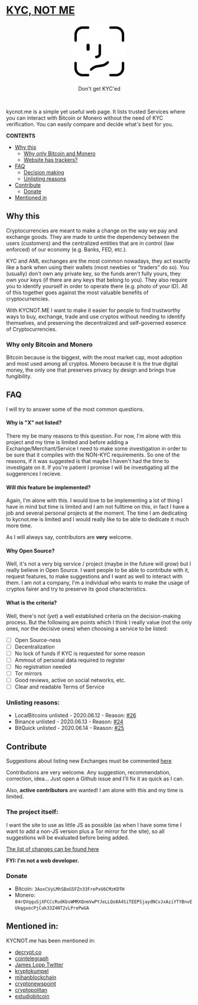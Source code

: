 # [KYC, NOT ME](https://kycnot.me)
<p align="center"> <img width="150" src="app/static/logo.png"> </img></p> 
<p align="center"> Don't get KYC'ed </p>
<br>

kycnot.me is a simple yet useful web page. It lists trusted Services where you can interact with Bitcoin or Monero without the need of KYC verification. You can easily compare and decide what's best for you.

**CONTENTS**
* [Why this](#why-this)
  * [Why only Bitcoin and Monero](#why-only-bitcoin-and-monero)
  * [Website has trackers?](#website-has-trackers)
* [FAQ](#FAQ)
  * [Decision making](#what-is-the-criteria)
  * [Unlisting reasons](#unlisting-reasons)
* [Contribute](#contribute)
  * [Donate](#donate)
* [Mentioned in](#mentioned-in)

## Why this
Cryptocurrencies are meant to make a change on the way we pay and exchange goods. They are made to untie the dependency between the users (customers) and the centralized entities that are in control (law enforced) of our economy (e.g. Banks, FED, etc.).

KYC and AML exchanges are the most common nowadays, they act exactly like a bank when using their wallets (most newbies or “traders” do so). You (usually) don't own any private key, so the funds aren't fully yours, they own your keys (if there are any keys that belong to you). They also require you to identify yourself in order to operate there (e.g. photo of your ID). All of this together goes against the most valuable benefits of cryptocurrencies.

With KYCNOT.ME I want to make it easier for people to find trustworthy ways to buy, exchange, trade and use cryptos without needing to identify themselves, and preserving the decentralized and self-governed essence of Cryptocurrencies.

### Why only Bitcoin and Monero
Bitcoin because is the biggest, with the most market cap, most adoption and most used among all cryptos. Monero because it is the true digital money, the only one that preserves privacy by design and brings true fungibility.

## FAQ

I will try to answer some of the most common questions.

#### Why is "X" not listed?
There my be many reasons to this question. For now, I'm alone with this project and my time is limited and before adding a Exchange/Merchant/Service I need to make some investigation in order to be sure that it compiles with the NON-KYC requirements. So one of the reasons, if it was suggested is that maybe I haven't had the time to investigate on it. If you're patient I promise I will be investigating all the suggerences I recieve.

#### Will *this* feature be implemented?
Again, I'm alone with this. I would love to be implementing a lot of thing I have in mind but time is limited and I am not fulltime on this, in fact I have a job and several personal projects at the moment. The time I am dedicating to kycnot.me is limited and I would really like to be able to dedicate it much more time.

As I will always say, contributors are **very** welcome.

#### Why Open Source?
Well, it's not a very big service / project (maybe in the future will grow) but I really believe in Open Source. I want people to be able to contribute with it, request features, to make suggestions and I want as well to interact with them. I am not a company, I'm a individual who wants to make the usage of cryptos fairer and try to preserve its good characteristics.

#### What is the criteria?
Well, there's not (*yet*) a well established criteria on the decision-making process. But the following are points which I think I really value (not the only ones, nor the decisive ones) when choosing a service to be listed:

- [ ] Open Source-ness
- [ ] Decentralization
- [ ] No lock of funds if KYC is requested for some reason
- [ ] Ammout of personal data required to register
- [ ] No registration needed
- [ ] Tor mirrors
- [ ] Good reviews, active on social networks, etc.
- [ ] Clear and readable Terms of Service

### Unlisting reasons:
* LocalBitcoins unlisted - 2020.06.12 - Reason: [#26](https://github.com/pluja/kycnot/issues/26)
* Binance unlisted - 2020.06.13 - Reason: [#24](https://github.com/pluja/kycnot/issues/24)
* BitQuick unlisted - 2020.06.14 - Reason: [#25](https://github.com/pluja/kycnot/issues/25)

## Contribute
Suggestions about listing new Exchanges must be commented [here](https://github.com/pluja/kycnot/issues/15)

Contributions are very welcome. Any suggestion, recommendation, correction, idea... Just open a Github issue and I'll fix it as quick as I can.

Also, **active contributors** are wanted! I am alone with this and my time is limited.

### The project itself:
I want the site to use as little JS as possible (as when I have some time I want to add a non-JS version plus a Tor mirror for the site), so all suggestions will be evaluated before being added.

[The list of changes can be found here](CHANGELOG.md)

**FYI: I'm not a web developer.**

### Donate
* Bitcoin: `3AoxCVyLMhSBoGSFZn33FrePxU6CMzKDTH`
* Monero: `84rQVqquSjXFCCcRudKbsWMRXQnmVwPYJeLLQo8A4SiTEEPSjaydNCvJxAziYTYBnvEUkqgxecPjCak33Z4NT2vLPrePwGA`

## Mentioned in:
KYCNOT.me has been mentioned in:
* [decrypt.co](https://decrypt.co/32233/looking-for-bitcoin-with-no-kyc-this-new-site-has-you-covered)
* [cointelegraph](https://cointelegraph.com/news/website-compiles-list-of-kyc-free-exchanges-along-with-some-warnings)
* [James Lopp Twitter](https://nitter.net/lopp/status/1271417720018534400)
* [kryptokumpel](https://www.kryptokumpel.de/boerse/auf-der-suche-nach-boersen-ohne-kyc-neue-webseite-kyc-not-me-listet-verbleibende-boersen-ohne-know-your-customer-verfahren/)
* [mihanblockchain](https://mihanblockchain.com/kycnot-me-website-list-cryptocurrency-exchanges-without-kyc/)
* [cryptonewspoint](https://www.cryptonewspoint.com/new-website-kycnot-me-compiles-list-of-kyc-free-crypto-exchanges/)
* [cryptopolitan](https://www.cryptopolitan.com/list-of-kyc-free-crypto-exchanges/)
* [estudiobitcoin](https://estudiobitcoin.com/comprar-y-vender/)
